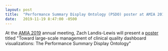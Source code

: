 ```yaml
---
layout: post
title:  "Performance Summary Display Ontology (PSDO) poster at AMIA 2019"
date:   2019-11-19 8:47:00 -0500
---
```


At the [AMIA 2019](https://www.amia.org/amia2019) annual meeting, Zach Landis-Lewis will present a [poster]({{site.baseurl}}/assets/img/AMIA_2019_PSDO_poster.pdf) titled "Toward large-scale management of clinical quality dashboard visualizations: The Performance Summary Display Ontology"

